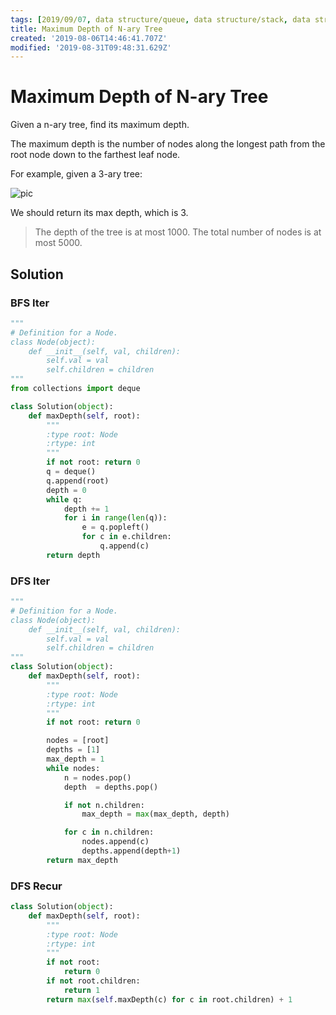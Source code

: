 ```yaml
---
tags: [2019/09/07, data structure/queue, data structure/stack, data structure/tree, leetcode/559, method/recursion, method/traversal/bfs, method/traversal/dfs]
title: Maximum Depth of N-ary Tree
created: '2019-08-06T14:46:41.707Z'
modified: '2019-08-31T09:48:31.629Z'
---
```


# Maximum Depth of N-ary Tree

Given a n-ary tree, find its maximum depth.

The maximum depth is the number of nodes along the longest path from the root node down to the farthest leaf node.

For example, given a 3-ary tree:



![pic](https://assets.leetcode.com/uploads/2018/10/12/narytreeexample.png)


We should return its max depth, which is 3.




> The depth of the tree is at most 1000.
> The total number of nodes is at most 5000.

## Solution

### BFS Iter

```python
"""
# Definition for a Node.
class Node(object):
    def __init__(self, val, children):
        self.val = val
        self.children = children
"""
from collections import deque

class Solution(object):
    def maxDepth(self, root):
        """
        :type root: Node
        :rtype: int
        """
        if not root: return 0
        q = deque()
        q.append(root)
        depth = 0
        while q:
            depth += 1
            for i in range(len(q)):
                e = q.popleft()
                for c in e.children:
                    q.append(c)
        return depth
```

### DFS Iter

```python
"""
# Definition for a Node.
class Node(object):
    def __init__(self, val, children):
        self.val = val
        self.children = children
"""
class Solution(object):
    def maxDepth(self, root):
        """
        :type root: Node
        :rtype: int
        """
        if not root: return 0

        nodes = [root]
        depths = [1]
        max_depth = 1
        while nodes:
            n = nodes.pop()
            depth  = depths.pop()

            if not n.children:
                max_depth = max(max_depth, depth)

            for c in n.children:
                nodes.append(c)
                depths.append(depth+1)
        return max_depth
```


### DFS Recur

```python
class Solution(object):
    def maxDepth(self, root):
        """
        :type root: Node
        :rtype: int
        """
        if not root:
            return 0
        if not root.children:
            return 1
        return max(self.maxDepth(c) for c in root.children) + 1
```
